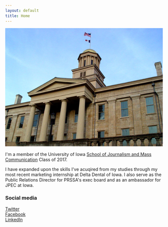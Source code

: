 ```yaml
---
layout: default
title: Home
---
```


![logo](public/OldcapitolIowaCity.jpg)

I'm a member of the University of Iowa [School of Journalism and Mass Communication](http://clas.uiowa.edu/sjmc/) Class of 2017.

I have expanded upon the skills I've acuqired from my studies through my most recent marketing internship at Delta Dental of Iowa. I also serve as the Public Relations Director for PRSSA's exec board and as an ambassador for JPEC at Iowa. 

### Social media

<!-- go to http://fontawesome.io/icons/ to see more icons -->
<p class="social-icons">
<a href="http://twitter.com/stellarstudent"><i class="fa fa-twitter-square" aria-hidden="true"></i>Twitter</a>
<br>
<a href="http://facebook.com/clare.goodwin.35"><i class="fa fa-facebook-square" aria-hidden="true"></i>Facebook</a>
<br>
<a href="http://linkedin.com/in/clare-goodwin-05a570b7"><i class="fa fa-linkedin-square" aria-hidden="true"></i>LinkedIn</a>
</p>
